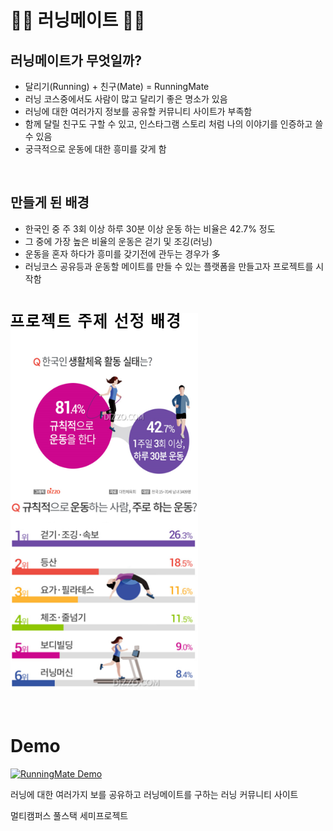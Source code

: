 # 🏃‍♂ 러닝메이트 🏃‍♀

## 러닝메이트가 무엇일까?
- 달리기(Running) + 친구(Mate) = RunningMate
- 러닝 코스중에서도 사람이 많고 달리기 좋은 명소가 있음
- 러닝에 대한 여러가지 정보를 공유할 커뮤니티 사이트가 부족함
- 함께 달릴 친구도 구할 수 있고, 인스타그램 스토리 처럼 나의 이야기를 인증하고 쓸 수 있음
- 궁극적으로 운동에 대한 흥미를 갖게 함

<br>

## 만들게 된 배경
- 한국인 중 주 3회 이상 하루 30분 이상 운동 하는 비율은 42.7% 정도
- 그 중에 가장 높은 비율의 운동은 걷기 및 조깅(러닝)
- 운동을 혼자 하다가 흥미를 갖기전에 관두는 경우가 多
- 러닝코스 공유등과 운동할 메이트를 만들 수 있는 플랫폼을 만들고자 프로젝트를 시작함

<br>

<img src="images/image101.PNG" width="300" height="300"/>&ensp;&ensp;&ensp;&ensp;&ensp;<img src="images/image100.PNG" width="300" height="300"/>

<br>

# Demo
[![RunningMate Demo](images/image16.png)]([https://www.youtube.com/watch?v=aholtN0kiyw](https://www.youtube.com/watch?v=7uexY16tpgA&t=225s)) 

러닝에 대한 여러가지  보를 공유하고
러닝메이트를 구하는 러닝 커뮤니티 사이트


멀티캠퍼스 풀스택 세미프로젝트 
